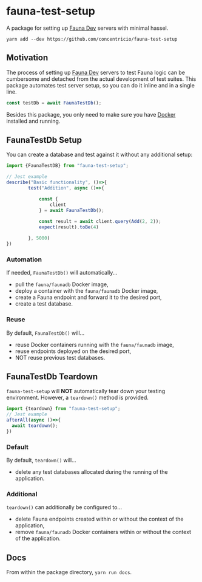 # fauna-test-setup
A package for setting up [Fauna Dev](https://docs.fauna.com/fauna/current/integrations/dev) servers with minimal hassel.

`yarn add --dev https://github.com/concentricio/fauna-test-setup`

## Motivation
The process of setting up [Fauna Dev](https://docs.fauna.com/fauna/current/integrations/dev) servers to test Fauna logic can be cumbersome and detached from the actual development of test suites. This package automates test server setup, so you can do it inline and in a single line.

```typescript
const testDb = await FaunaTestDb();
```

Besides this package, you only need to make sure you have [Docker](https://www.docker.com/) installed and running.   

## FaunaTestDb Setup
You can create a database and test against it without any additional setup:
```typescript
import {FaunaTestDB} from "fauna-test-setup";

// Jest example
describe("Basic functionality", ()=>{
        test("Addition", async ()=>{

            const {
                client
            } = await FaunaTestDb();
    
            const result = await client.query(Add(2, 2));
            expect(result).toBe(4)

        }, 5000)
})
```
### Automation
If needed, `FaunaTestDb()` will automatically...
- pull the `fauna/faunadb` Docker image,
- deploy a container with the `fauna/faunadb` Docker image,
- create a Fauna endpoint and forward it to the desired port,
- create a test database.

### Reuse
By default, `FaunaTestDb()` will...
- reuse Docker containers running with the `fauna/faunadb` image,
- reuse endpoints deployed on the desired port,
- NOT reuse previous test databases.

## FaunaTestDb Teardown
`fauna-test-setup` will **NOT** automatically tear down your testing environment. However, a `teardown()` method is provided.
```typescript
import {teardown} from "fauna-test-setup";
// Jest example
afterAll(async ()=>{
  await teardown();
})
```
### Default
By default, `teardown()` will...
- delete any test databases allocated during the running of the application.

### Additional
`teardown()` can additionally be configured to...
- delete Fauna endpoints created within or without the context of the application,
- remove `fauna/faunadb` Docker containers within or without the context of the application.

## Docs
From within the package directory, `yarn run docs`.
